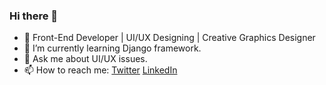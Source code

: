 ### Hi there 👋
- 🔭 Front-End Developer | UI/UX Designing | Creative Graphics Designer
- 🌱 I’m currently learning Django framework.
- 💬 Ask me about UI/UX issues.
- 📫 How to reach me:  [Twitter](https://twitter.com/Jobsonvarghese1)   [LinkedIn](https://www.linkedin.com/in/jobson-varghese-a54856168/)
<!--
**jobsonpvarghese/jobsonpvarghese** is a ✨ _special_ ✨ repository because its `README.md` (this file) appears on your GitHub profile.

Here are some ideas to get you started:

- 🔭 I’m currently working on ...
- 🌱 I’m currently learning ...
- 👯 I’m looking to collaborate on ...
- 🤔 I’m looking for help with ...
- 💬 Ask me about ...
- 📫 How to reach me: ...
- 😄 Pronouns: ...
- ⚡ Fun fact: ...
-->
